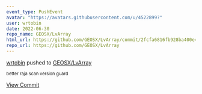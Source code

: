 ```yaml
---
event_type: PushEvent
avatar: "https://avatars.githubusercontent.com/u/4522899?"
user: wrtobin
date: 2022-06-30
repo_name: GEOSX/LvArray
html_url: https://github.com/GEOSX/LvArray/commit/2fcfa6816fb928ba400e4c937ac4b243cd9fcf14
repo_url: https://github.com/GEOSX/LvArray
---
```


<a href='https://github.com/wrtobin' target='_blank'>wrtobin</a> pushed to <a href='https://github.com/GEOSX/LvArray' target='_blank'>GEOSX/LvArray</a>

<small>better raja scan version guard</small>

<a href='https://github.com/GEOSX/LvArray/commit/2fcfa6816fb928ba400e4c937ac4b243cd9fcf14' target='_blank'>View Commit</a>